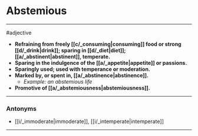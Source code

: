 # Abstemious
---
#adjective
- **Refraining from freely [[c/_consuming|consuming]] food or strong [[d/_drink|drink]]; sparing in [[d/_diet|diet]]; [[a/_abstinent|abstinent]], temperate.**
- **Sparing in the indulgence of the [[a/_appetite|appetite]] or passions.**
- **Sparingly used; used with temperance or moderation.**
- **Marked by, or spent in, [[a/_abstinence|abstinence]].**
	- _Example: an abstemious life_
- **Promotive of [[a/_abstemiousness|abstemiousness]].**
---
### Antonyms
- [[i/_immoderate|immoderate]], [[i/_intemperate|intemperate]]
---

